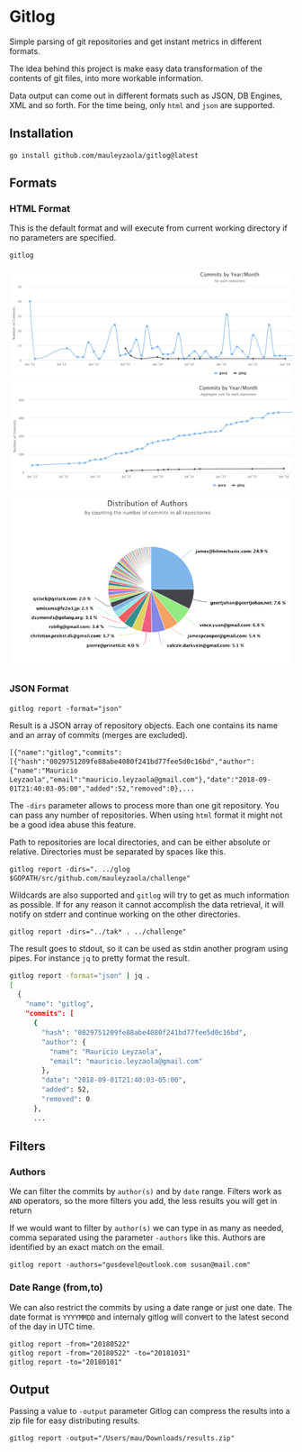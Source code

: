 # Gitlog


Simple parsing of git repositories and get instant metrics in different formats.

The idea behind this project is make easy data transformation of the contents of git files, into more workable information.

Data output can come out in different formats such as JSON, DB Engines, XML and so forth. For the time being, only `html` and `json` are supported.

## Installation

```
go install github.com/mauleyzaola/gitlog@latest
```

## Formats

### HTML Format

This is the default format and will execute from current working directory if no parameters are specified.

```bash
gitlog
```
![alt tag](assets/commits-timeline-sample.png)
![alt tag](assets/commits-timeline-accum-sample.png)
![alt tag](assets/pie-authors-sample.png)

### JSON Format
```
gitlog report -format="json"
```
Result is a JSON array of repository objects. Each one contains its name and an array of commits (merges are excluded).
```
[{"name":"gitlog","commits":[{"hash":"0029751209fe88abe4080f241bd77fee5d0c16bd","author":{"name":"Mauricio Leyzaola","email":"mauricio.leyzaola@gmail.com"},"date":"2018-09-01T21:40:03-05:00","added":52,"removed":0},...
```

The `-dirs` parameter allows to process more than one git repository. You can pass any number of repositories. When using `html` format it might not be a good idea abuse this feature.

Path to repositories are local directories, and can be either absolute or relative. Directories must be separated by spaces like this.
```
gitlog report -dirs=". ../glog $GOPATH/src/github.com/mauleyzaola/challenge"
```

Wildcards are also supported and `gitlog` will try to get as much information as possible. If for any reason it cannot accomplish the data retrieval, it will notify on stderr and continue working on the other directories.

```
gitlog report -dirs="../tak* . ../challenge"
```

The result goes to stdout, so it can be used as stdin another program using pipes. For instance `jq` to pretty format the result.
```bash
gitlog report -format="json" | jq .
[
  {
    "name": "gitlog",
    "commits": [
      {
        "hash": "0029751209fe88abe4080f241bd77fee5d0c16bd",
        "author": {
          "name": "Mauricio Leyzaola",
          "email": "mauricio.leyzaola@gmail.com"
        },
        "date": "2018-09-01T21:40:03-05:00",
        "added": 52,
        "removed": 0
      },
      ...

```

## Filters

### Authors

We can filter the commits by `author(s)` and by `date` range. Filters work as `AND` operators, so the more filters you add, the less results you will get in return

If we would want to filter by `author(s)` we can type in as many as needed, comma separated using the parameter `-authors` like this. Authors are identified by an exact match on the email.

```
gitlog report -authors="gusdevel@outlook.com susan@mail.com"
```

### Date Range (from,to)

We can also restrict the commits by using a date range or just one date. The date format is `YYYYMMDD` and internaly gitlog will convert to the latest second of the day in UTC time.

```
gitlog report -from="20180522"
gitlog report -from="20180522" -to="20181031"
gitlog report -to="20180101"
```

## Output

Passing a value to `-output` parameter Gitlog can compress the results into a zip file for easy distributing results.

```
gitlog report -output="/Users/mau/Downloads/results.zip"
```
